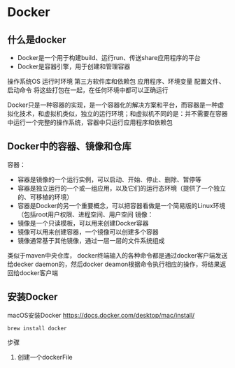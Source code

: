 # Docker
## 什么是docker
- Docker是一个用于构建build、运行run、传送share应用程序的平台
- Docker是容器引擎，用于创建和管理容器

操作系统OS
运行时环境
第三方软件库和依赖包
应用程序、环境变量
配置文件、启动命令
将这些打包在一起，在任何环境中都可以正确运行

Docker只是一种容器的实现，是一个容器化的解决方案和平台，而容器是一种虚拟化技术，和虚拟机类似，独立的运行环境；和虚拟机不同的是：并不需要在容器中运行一个完整的操作系统，容器中只运行应用程序和依赖包

## Docker中的容器、镜像和仓库
容器：
- 容器是镜像的一个运行实例，可以启动、开始、停止、删除、暂停等
- 容器是独立运行的一个或一组应用，以及它们的运行态环境（提供了一个独立的、可移植的环境）
- 容器是Docker的另一个重要概念，可以把容器看做是一个简易版的Linux环境（包括root用户权限、进程空间、用户空间
镜像：
- 镜像是一个只读模板，可以用来创建Docker容器
- 镜像可以用来创建容器，一个镜像可以创建多个容器
- 镜像通常基于其他镜像，通过一层一层的文件系统组成

类似于maven中央仓库，
docker终端输入的各种命令都是通过docker客户端发送给decker daemon的，然后docker deamon根据命令执行相应的操作，将结果返回给docker客户端
## 安装Docker
macOS安装Docker
https://docs.docker.com/desktop/mac/install/
```
brew install docker
```
步骤
1. 创建一个dockerFile

